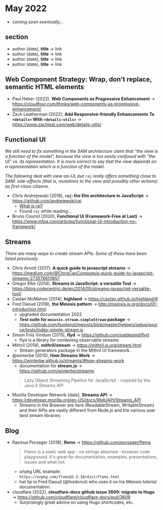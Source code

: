 # May 2022

+ *coming soon eventually...*

## section
+ author (date), **title** &#8594; link
+ author (date), **title** &#8594; link
+ author (date), **title** &#8594; link
+ author (date), **title** &#8594; link


## Web Component Strategy: Wrap, don't replace, semantic HTML elements

+ Paul Heber (2022), **Web Components as Progressive Enhancement** &#8594; https://cloudfour.com/thinks/web-components-as-progressive-enhancement/
+ Zach Leatherman (2022), **Add Responsive-friendly Enhancements To `<details>` With `<details-utils>`** &#8594; https://www.zachleat.com/web/details-utils/


## Functional UI

*We still need to fix something in the SAM architecture claim that "the view is a function of the model", because the view is too easily confused with "the UI" vs. its representation. It is more correct to say that the view depends on a representation which is a function of the model.*

*The following deal with view-as-UI, but `raj` really offers something close to SAM: side-effects (that is, mutations to the view and possibly other actions) as first-class citizens.*

+ Chris Andrejewski (2018), **`raj`: the Elm architecture in JavaScript** &#8594; https://github.com/andrejewski/raj
  + [What is raj?](https://jew.ski/what-is-raj/)
  + Found `raj` while reading...
+ Bruno Couriol (2020), **Functional UI (Framework-Free at Last)** &#8594; https://www.infoq.com/articles/functional-UI-introduction-no-framework/

## Streams

*There are many ways to create stream APIs. Some of these have been listed previously.*

+ Chris Arnott (2017), **A quick guide to javascript streams** &#8594; https://medium.com/@ChrisCanCompute/a-quick-guide-to-javascript-streams-273576613857
+ Gregor Elke (2014), **Streams in JavaScript: a versatile Tool** &#8594; https://blog.codecentric.de/en/2014/05/streams-javascript-versatile-tool/
+ Caolan McMahon (2014), **highland** &#8594; https://caolan.github.io/highland/#
+ Fred Daoud (2018), **the Meiosis pattern** &#8594; http://meiosis.js.org/docs/01-introduction.html
  - upgraded documentation 2022
  - **Test suite for `meiosis.stream.simpleStream` package** &#8594; https://github.com/foxdonut/meiosis/blob/master/helpers/setup/source/tests/index-simple-stream.js
+ Simon Friis Vindum (2015), **flyd** &#8594; https://github.com/paldepind/flyd
  + flyd is a library for combining observable streams
+ Mithril (2018), **mithril/stream** &#8594; https://mithril.js.org/stream.html
  + Stream generators package in the Mithril UI framework.
+ @winterbe (2015),  **How Streams Work** &#8594; https://winterbe.github.io/streamjs/#how-streams-work
  + documentation for **stream.js** &#8594; https://github.com/winterbe/streamjs
  > Lazy Object Streaming Pipeline for JavaScript - inspired by the Java 8 Streams API
+ Mozilla Developer Network (date), **Streams API** &#8594; https://developer.mozilla.org/en-US/docs/Web/API/Streams_API
  + Streams in the Browser are here (ReadableStream, WritableStream) and their APIs are vastly different from Node.js and the various user land stream libraries


## Blog

+ Rasmus Porsager (2018), **flems** &#8594; https://github.com/porsager/flems
  > Flems is a static web app - no strings attached - browser code playground. It's great for documentation, examples, presentations, issues and what not.
  - unpkg URL example: `https://unpkg.com/flems@1.5.10/dist/flems.html`
  - hat tip to Fred Daoud (@foxdonut) who uses it on his Meiosis tutorial documentation.
+ cloudfare (2022), **cloudfare-docs github issue 3609: migrate to Hugo** &#8594; https://github.com/cloudflare/cloudflare-docs/pull/3609
  + Surprisingly great advice on using Hugo shortcodes, etc.

